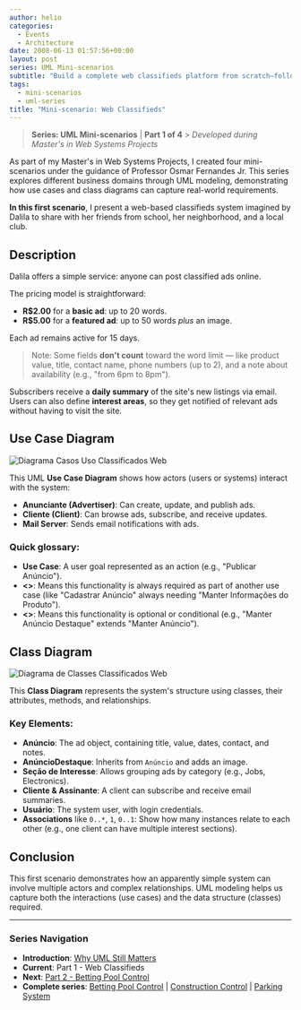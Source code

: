 ```yaml
---
author: helio
categories:
  - Events
  - Architecture
date: 2008-06-13 01:57:56+00:00
layout: post
series: UML Mini-scenarios
subtitle: "Build a complete web classifieds platform from scratch—follow the UML modeling journey from user stories to class diagrams, creating a subscription-based system with featured ads, categories, and payment integration"
tags:
  - mini-scenarios
  - uml-series
title: "Mini-scenario: Web Classifieds"
---
```


> **Series: UML Mini-scenarios** | **Part 1 of 4** > _Developed during Master's in Web Systems Projects_

As part of my Master's in Web Systems Projects, I created four mini-scenarios under the guidance of Professor Osmar Fernandes Jr. This series explores different business domains through UML modeling, demonstrating how use cases and class diagrams can capture real-world requirements.

**In this first scenario**, I present a web-based classifieds system imagined by Dalila to share with her friends from school, her neighborhood, and a local club.

## Description

Dalila offers a simple service: anyone can post classified ads online.

The pricing model is straightforward:

- **R$2.00** for a **basic ad**: up to 20 words.
- **R$5.00** for a **featured ad**: up to 50 words _plus_ an image.

Each ad remains active for 15 days.

> Note: Some fields **don't count** toward the word limit — like product value, title, contact name, phone numbers (up to 2), and a note about availability (e.g., "from 6pm to 8pm").

Subscribers receive a **daily summary** of the site's new listings via email. Users can also define **interest areas**, so they get notified of relevant ads without having to visit the site.

## Use Case Diagram

![Diagrama Casos Uso Classificados Web](/uploads/2008/07/classificado-na-web.png)

This UML **Use Case Diagram** shows how actors (users or systems) interact with the system:

- **Anunciante (Advertiser)**: Can create, update, and publish ads.
- **Cliente (Client)**: Can browse ads, subscribe, and receive updates.
- **Mail Server**: Sends email notifications with ads.

### Quick glossary:

- **Use Case**: A user goal represented as an action (e.g., "Publicar Anúncio").
- **<<include>>**: Means this functionality is always required as part of another use case (like "Cadastrar Anúncio" always needing "Manter Informações do Produto").
- **<<extend>>**: Means this functionality is optional or conditional (e.g., "Manter Anúncio Destaque" extends "Manter Anúncio").

## Class Diagram

![Diagrama de Classes Classificados Web](/uploads/2008/07/classificado-na-web-diagrama-de-classe.png)

This **Class Diagram** represents the system's structure using classes, their attributes, methods, and relationships.

### Key Elements:

- **Anúncio**: The ad object, containing title, value, dates, contact, and notes.
- **AnúncioDestaque**: Inherits from `Anúncio` and adds an image.
- **Seção de Interesse**: Allows grouping ads by category (e.g., Jobs, Electronics).
- **Cliente & Assinante**: A client can subscribe and receive email summaries.
- **Usuário**: The system user, with login credentials.
- **Associations** like `0..*`, `1`, `0..1`: Show how many instances relate to each other (e.g., one client can have multiple interest sections).

## Conclusion

This first scenario demonstrates how an apparently simple system can involve multiple actors and complex relationships. UML modeling helps us capture both the interactions (use cases) and the data structure (classes) required.

---

### **Series Navigation**

- **Introduction**: [Why UML Still Matters](../2008-06-10-uml-introduction-use-case-series/)
- **Current**: Part 1 - Web Classifieds
- **Next**: [Part 2 - Betting Pool Control](../2008-06-17-minicenario-controle-de-bolao/)
- **Complete series**: [Betting Pool Control](../2008-06-17-minicenario-controle-de-bolao/) | [Construction Control](../2008-06-21-minicenario-controle-de-obras/) | [Parking System](../2008-06-25-diagrama-de-casos-de-uso-estacionamento/)
